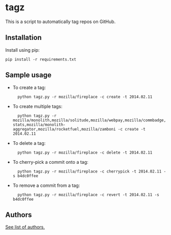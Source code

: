 # tagz

This is a script to automatically tag repos on GitHub.


## Installation

Install using pip:

    pip install -r requirements.txt


## Sample usage

* To create a tag:

        python tagz.py -r mozilla/fireplace -c create -t 2014.02.11

* To create multiple tags:

        python tagz.py -r mozilla/monolith,mozilla/solitude,mozilla/webpay,mozilla/commbadge,mozilla/fireplace,mozilla/marketplace-stats,mozilla/monolith-aggregator,mozilla/rocketfuel,mozilla/zamboni -c create -t 2014.02.11

* To delete a tag:

        python tagz.py -r mozilla/fireplace -c delete -t 2014.02.11

* To cherry-pick a commit onto a tag:

        python tagz.py -r mozilla/fireplace -c cherrypick -t 2014.02.11 -s b4dc0ffee

* To remove a commit from a tag:

        python tagz.py -r mozilla/fireplace -c revert -t 2014.02.11 -s b4dc0ffee


## Authors

[See list of authors.](https://github.com/cvan/tagz/blob/master/AUTHORS.md)
